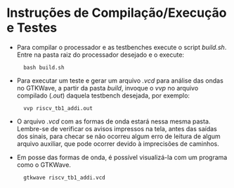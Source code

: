 # Instruções de Compilação/Execução e Testes
* Para compilar o processador e as testbenches execute o script *build.sh*. Entre na pasta raiz do processador desejado e o execute: 

        bash build.sh
* Para executar um teste e gerar um arquivo *.vcd* para análise das ondas no GTKWave, a partir da pasta *build*, invoque o *vvp* no arquivo compilado (*.out*) daquela testbench desejada, por exemplo:

        vvp riscv_tb1_addi.out
* O arquivo *.vcd* com as formas de onda estará nessa mesma pasta. Lembre-se de verificar os avisos impressos na tela, antes das saídas dos sinais, para checar se não ocorreu algum erro de leitura de algum arquivo auxiliar, que pode ocorrer devido à imprecisões de caminhos. 
* Em posse das formas de onda, é possível visualizá-la com um programa como o GTKWave.

        gtkwave riscv_tb1_addi.vcd
